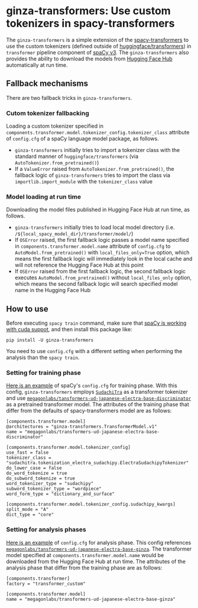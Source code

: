 # ginza-transformers: Use custom tokenizers in spacy-transformers

The `ginza-transformers` is a simple extension of the [spacy-transformers](https://github.com/explosion/spacy-transformers) to use the custom tokenizers (defined outside of [huggingface/transformers](https://huggingface.co/transformers/)) in `transformer` pipeline component of [spaCy v3](https://spacy.io/usage/v3). The `ginza-transformers` also provides the ability to download the models from [Hugging Face Hub](https://huggingface.co/models) automatically at run time.

## Fallback mechanisms
There are two fallback tricks in `ginza-transformers`.

### Cutom tokenizer fallbacking
Loading a custom tokenizer specified in `components.transformer.model.tokenizer_config.tokenizer_class` attribute of `config.cfg` of a spaCy language model package, as follows.
- `ginza-transformers` initially tries to import a tokenizer class with the standard manner of `huggingface/transformers` (via `AutoTokenizer.from_pretrained()`)
- If a `ValueError` raised from `AutoTokenizer.from_pretrained()`, the fallback logic of `ginza-transformers` tries to import the class via `importlib.import_module` with the `tokenizer_class` value

### Model loading at run time
Downloading the model files published in Hugging Face Hub at run time, as follows.
- `ginza-transformers` initially tries to load local model directory (i.e. `/${local_spacy_model_dir}/transformer/model/`)
- If `OSError` raised, the first fallback logic passes a model name specified in `components.transformer.model.name` attribute of `config.cfg` to `AutoModel.from_pretrained()` with `local_files_only=True` option, which means the first fallback logic will immediately look in the local cache and will not reference the Hugging Face Hub at this point
- If `OSError` raised from the first fallback logic, the second fallback logic executes `AutoModel.from_pretrained()` without `local_files_only` option, which means the second fallback logic will search specified model name in the Hugging Face Hub

## How to use
Before executing `spacy train` command, make sure that [spaCy is working with cuda suppot](https://spacy.io/usage#gpu), and then install this package like:
```cosole
pip install -U ginza-transformers
```

You need to use `config.cfg` with a different setting when performing the analysis than the `spacy train`.

### Setting for training phase
[Here is an example](https://github.com/megagonlabs/ginza/blob/develop/config/ja_ginza_electra.cfg) of spaCy's `config.cfg` for training phase.
With this config, `ginza-transformers` employs [`SudachiTra`](https://github.com/WorksApplications/SudachiTra) as a transformer tokenizer and use [`megagonlabs/tansformers-ud-japanese-electra-base-discriminator`](https://huggingface.co/models/megagonlabs/tansformers-ud-japanese-electra-base-discriminator) as a pretrained transformer model.
The attributes of the training phase that differ from the defaults of spacy-transformers model are as follows:
```
[components.transformer.model]
@architectures = "ginza-transformers.TransformerModel.v1"
name = "megagonlabs/transformers-ud-japanese-electra-base-discriminator"

[components.transformer.model.tokenizer_config]
use_fast = false
tokenizer_class = "sudachitra.tokenization_electra_sudachipy.ElectraSudachipyTokenizer"
do_lower_case = false
do_word_tokenize = true
do_subword_tokenize = true
word_tokenizer_type = "sudachipy"
subword_tokenizer_type = "wordpiece"
word_form_type = "dictionary_and_surface"

[components.transformer.model.tokenizer_config.sudachipy_kwargs]
split_mode = "A"
dict_type = "core"
```

### Setting for analysis phases
[Here is an example](https://github.com/megagonlabs/ginza/blob/develop/config/ja_ginza_electra.analysis.cfg) of `config.cfg` for analysis phase.
This config references [`megagonlabs/tansformers-ud-japanese-electra-base-ginza`](https://huggingface.co/models/megagonlabs/tansformers-ud-japanese-electra-base-ginza). The transformer model specified at `components.transformer.model.name` would be downloaded from the Hugging Face Hub at run time.
The attributes of the analysis phase that differ from the training phase are as follows:
```
[components.transformer]
factory = "transformer_custom"

[components.transformer.model]
name = "megagonlabs/transformers-ud-japanese-electra-base-ginza"
```
